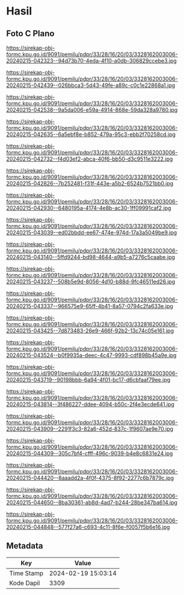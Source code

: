# Hasil

## Foto C Plano

https://sirekap-obj-formc.kpu.go.id/9091/pemilu/pdpr/33/28/16/20/03/3328162003006-20240215-042323--94d73b70-4eda-4f10-a0db-306829ccebe3.jpg

https://sirekap-obj-formc.kpu.go.id/9091/pemilu/pdpr/33/28/16/20/03/3328162003006-20240215-042439--026bbca3-5d43-49fe-a89c-c0c1e22868a1.jpg

https://sirekap-obj-formc.kpu.go.id/9091/pemilu/pdpr/33/28/16/20/03/3328162003006-20240215-042538--9a5da006-e59a-4914-868e-59da328a9780.jpg

https://sirekap-obj-formc.kpu.go.id/9091/pemilu/pdpr/33/28/16/20/03/3328162003006-20240215-042635--6a5ebf8e-b852-479a-95c3-ebb2f70258cd.jpg

https://sirekap-obj-formc.kpu.go.id/9091/pemilu/pdpr/33/28/16/20/03/3328162003006-20240215-042732--f4d03ef2-abca-40f6-bb50-d3c9511e3222.jpg

https://sirekap-obj-formc.kpu.go.id/9091/pemilu/pdpr/33/28/16/20/03/3328162003006-20240215-042826--7b252481-f31f-443e-a5b2-6524b7521bb0.jpg

https://sirekap-obj-formc.kpu.go.id/9091/pemilu/pdpr/33/28/16/20/03/3328162003006-20240215-042930--6480195a-4174-4e8b-ac30-1ff09991caf2.jpg

https://sirekap-obj-formc.kpu.go.id/9091/pemilu/pdpr/33/28/16/20/03/3328162003006-20240215-043039--ed02bbdd-ee67-474e-974d-17a3a5049be9.jpg

https://sirekap-obj-formc.kpu.go.id/9091/pemilu/pdpr/33/28/16/20/03/3328162003006-20240215-043140--5ffd9244-bd98-4644-a9b5-a7276c5caabe.jpg

https://sirekap-obj-formc.kpu.go.id/9091/pemilu/pdpr/33/28/16/20/03/3328162003006-20240215-043237--508b5e9d-8056-4d10-b88d-9fc46511ed26.jpg

https://sirekap-obj-formc.kpu.go.id/9091/pemilu/pdpr/33/28/16/20/03/3328162003006-20240215-043337--966575e9-65ff-4b41-8a57-0794c2fa633e.jpg

https://sirekap-obj-formc.kpu.go.id/9091/pemilu/pdpr/33/28/16/20/03/3328162003006-20240215-043425--7d873483-26e9-466f-92b2-13c74c05e161.jpg

https://sirekap-obj-formc.kpu.go.id/9091/pemilu/pdpr/33/28/16/20/03/3328162003006-20240215-043524--b0f9935a-deec-4c47-9993-cdf898b45a9e.jpg

https://sirekap-obj-formc.kpu.go.id/9091/pemilu/pdpr/33/28/16/20/03/3328162003006-20240215-043719--90198bbb-6a94-4f01-bc17-d6cbfaaf79ee.jpg

https://sirekap-obj-formc.kpu.go.id/9091/pemilu/pdpr/33/28/16/20/03/3328162003006-20240215-043814--3f486227-ddee-4094-b50c-2f4e3ecde641.jpg

https://sirekap-obj-formc.kpu.go.id/9091/pemilu/pdpr/33/28/16/20/03/3328162003006-20240215-043909--2291f3c3-82a6-452d-837c-1f9607ae9e70.jpg

https://sirekap-obj-formc.kpu.go.id/9091/pemilu/pdpr/33/28/16/20/03/3328162003006-20240215-044309--305c7bf4-cfff-496c-9039-b4e8c6831e24.jpg

https://sirekap-obj-formc.kpu.go.id/9091/pemilu/pdpr/33/28/16/20/03/3328162003006-20240215-044420--8aaadd2a-4f0f-4375-8f92-2277c6b7879c.jpg

https://sirekap-obj-formc.kpu.go.id/9091/pemilu/pdpr/33/28/16/20/03/3328162003006-20240215-044650--8ba30361-ab8d-4ad7-b244-28be347ba614.jpg

https://sirekap-obj-formc.kpu.go.id/9091/pemilu/pdpr/33/28/16/20/03/3328162003006-20240215-044848--577f27a6-c693-4c11-8f6e-f0057f5b6e16.jpg


## Metadata

| Key        | Value               |
| ---------- | ------------------- |
| Time Stamp | 2024-02-19 15:03:14 |
| Kode Dapil | 3309                |




